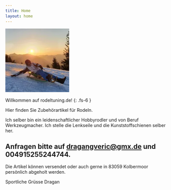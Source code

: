 ```yaml
---
title: Home
layout: home
---
```

![Rodeltuning Logo](images/logo-klein.webp)

Willkommen auf rodeltuning.de!
{: .fs-6 }

Hier finden Sie Zubehörartikel für Rodeln.

Ich selber bin ein leidenschaftlicher Hobbyrodler und von Beruf Werkzeugmacher. Ich stelle die Lenkseile und die Kunststoffschienen selber her.

## Anfragen bitte auf dragangveric@gmx.de und 004915255244744.

Die Artikel können versendet oder auch gerne in 83059 Kolbermoor persönlich abgeholt werden.

Sportliche Grüsse
Dragan
